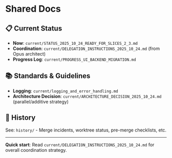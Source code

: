 # Shared Docs

## 📋 Current Status
- **Now**: `current/STATUS_2025_10_24_READY_FOR_SLICES_2_3.md`
- **Coordination**: `current/DELEGATION_INSTRUCTIONS_2025_10_24.md` (from Opus architect)
- **Progress Log**: `current/PROGRESS_UI_BACKEND_MIGRATION.md`

## 📚 Standards & Guidelines
- **Logging**: `current/logging_and_error_handling.md`
- **Architecture Decision**: `current/ARCHITECTURE_DECISION_2025_10_24.md` (parallel/additive strategy)

## 📖 History
See: `history/` - Merge incidents, worktree status, pre-merge checklists, etc.

---

**Quick start**: Read `current/DELEGATION_INSTRUCTIONS_2025_10_24.md` for overall coordination strategy.
